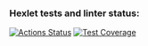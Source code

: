 ### Hexlet tests and linter status:
[![Actions Status](https://github.com/magnav0k/frontend-project-44/actions/workflows/hexlet-check.yml/badge.svg)](https://github.com/magnav0k/frontend-project-44/actions)
[![Test Coverage](https://api.codeclimate.com/v1/badges/416c11ca339c35cbfc34/test_coverage)](https://codeclimate.com/github/magnav0k/frontend-project-44/test_coverage)